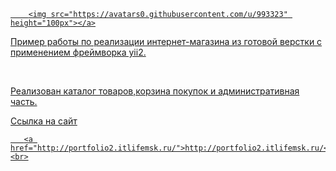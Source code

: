 <a href="http://portfolio2.itlifemsk.ru/"><p align="center">

        <img src="https://avatars0.githubusercontent.com/u/993323" height="100px"></a>
  
<p>Пример работы по реализации интернет-магазина из готовой верстки с применением фреймворка yii2.</p>
     <br>
<p>Реализован каталог товаров,корзина покупок и административная часть.</p>
<p>Ссылка на сайт</p> 
<p align="center">
       
       <a href="http://portfolio2.itlifemsk.ru/">http://portfolio2.itlifemsk.ru/</a>
    <br>
</p>


